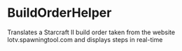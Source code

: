 # BuildOrderHelper
Translates a Starcraft II build order taken from the website lotv.spawningtool.com and displays steps in real-time
